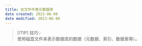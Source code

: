 ```yaml
---
title: 在文件中表示数据库
date created: 2023-06-09
date modified: 2023-06-09
---
```


> [!TIP] 技巧💡  
>  使用磁盘文件来表示数据库的数据（元数据、索引、数据表等）。


